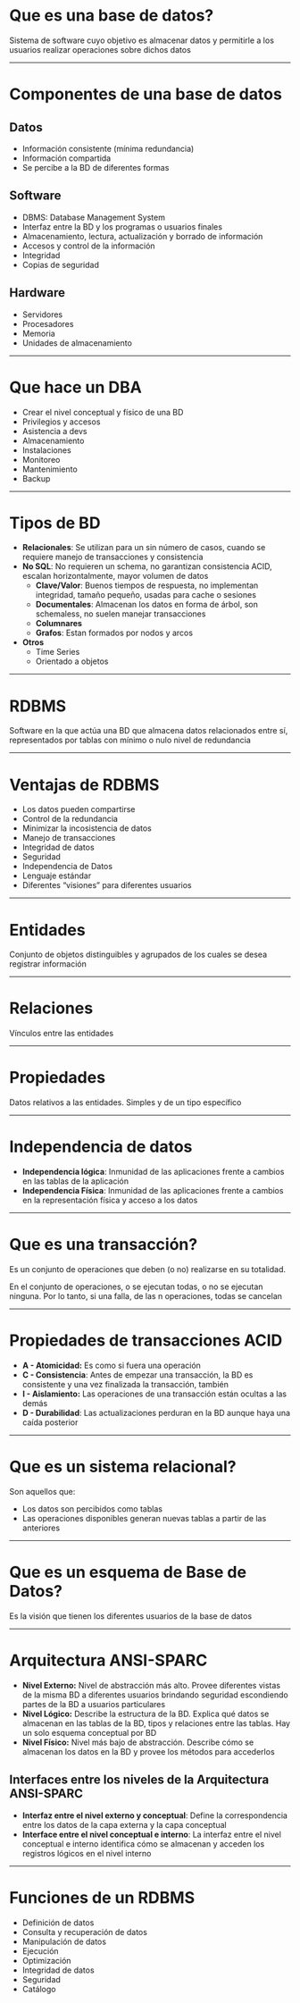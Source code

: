 # Que es una base de datos?

Sistema de software cuyo objetivo es almacenar datos y permitirle a los usuarios realizar operaciones sobre dichos datos

- - -
# Componentes de una base de datos

## Datos

- Información consistente (mínima redundancia)
- Información compartida
- Se percibe a la BD de diferentes formas

## Software

- DBMS: Database Management System
- Interfaz entre la BD y los programas o usuarios finales
- Almacenamiento, lectura, actualización y borrado de información
- Accesos y control de la información
- Integridad
- Copias de seguridad

## Hardware

- Servidores
- Procesadores
- Memoria
- Unidades de almacenamiento

- - -   
# Que hace un DBA

- Crear el nivel conceptual y físico de una BD
- Privilegios y accesos
- Asistencia a devs
- Almacenamiento
- Instalaciones
- Monitoreo
- Mantenimiento
- Backup

- - -
# Tipos de BD

- **Relacionales**: Se utilizan para un sin número de casos, cuando se requiere manejo de transacciones y consistencia
- **No SQL**: No requieren un schema, no garantizan consistencia ACID, escalan horizontalmente, mayor volumen de datos
    - **Clave/Valor**: Buenos tiempos de respuesta, no implementan integridad, tamaño pequeño, usadas para cache o sesiones
    - **Documentales**: Almacenan los datos en forma de árbol, son schemaless, no suelen manejar transacciones
    - **Columnares**
    - **Grafos**: Estan formados por nodos y arcos
- **Otros**
    - Time Series
    - Orientado a objetos

- - -
# RDBMS

Software en la que actúa una BD que almacena datos relacionados entre sí, representados por tablas con mínimo o nulo nivel de redundancia

- - - 
# Ventajas de RDBMS

- Los datos pueden compartirse
- Control de la redundancia
- Minimizar la incosistencia de datos
- Manejo de transacciones
- Integridad de datos
- Seguridad
- Independencia de Datos
- Lenguaje estándar
- Diferentes “visiones” para diferentes usuarios

- - -
# Entidades

Conjunto de objetos distinguibles y agrupados de los cuales se desea registrar información

- - -  
# Relaciones

Vínculos entre las entidades

- - -
# Propiedades

Datos relativos a las entidades. Simples y de un tipo específico

- - -  
# Independencia de datos

- **Independencia lógica**: Inmunidad de las aplicaciones frente a cambios en las tablas de la aplicación
- **Independencia Física**: Inmunidad de las aplicaciones frente a cambios en la representación física y acceso a los datos

- - -  
# Que es una transacción?

Es un conjunto de operaciones que deben (o no) realizarse en su totalidad.

En el conjunto de operaciones, o se ejecutan todas, o no se ejecutan ninguna. Por lo tanto, si una falla, de las n operaciones, todas se cancelan

- - -
# Propiedades de transacciones ACID

- **A - Atomicidad:** Es como si fuera una operación
- **C - Consistencia**: Antes de empezar una transacción, la BD es consistente y una vez finalizada la transacción, también
- **I - Aislamiento:** Las operaciones de una transacción están ocultas a las demás
- **D - Durabilidad**: Las actualizaciones perduran en la BD aunque haya una caída posterior

- - -
# Que es un sistema relacional?

Son aquellos que:

- Los datos son percibidos como tablas
- Las operaciones disponibles generan nuevas tablas a partir de las anteriores

- - -
# Que es un esquema de Base de Datos?

Es la visión que tienen los diferentes usuarios de la base de datos

- - -
# Arquitectura ANSI-SPARC

- **Nivel Externo:** Nivel de abstracción más alto. Provee diferentes vistas de la misma BD a diferentes usuarios brindando seguridad escondiendo partes de la BD a usuarios particulares
- **Nivel Lógico:** Describe la estructura de la BD. Explica qué datos se almacenan en las tablas de la BD, tipos y relaciones entre las tablas. Hay un solo esquema conceptual por BD
- **Nivel Físico:** Nivel más bajo de abstracción. Describe cómo se almacenan los datos en la BD y provee los métodos para accederlos
  
## Interfaces entre los niveles de la Arquitectura ANSI-SPARC

- **Interfaz entre el nivel externo y conceptual**: Define la correspondencia entre los datos de la capa externa y la capa conceptual
- **Interface entre el nivel conceptual e interno**: La interfaz entre el nivel conceptual e interno identifica cómo se almacenan y acceden los registros lógicos en el nivel interno

- - -
# Funciones de un RDBMS

- Definición de datos
- Consulta y recuperación de datos
- Manipulación de datos
- Ejecución
- Optimización
- Integridad de datos
- Seguridad
- Catálogo